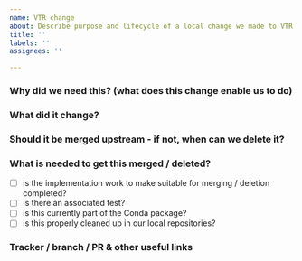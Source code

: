 ```yaml
---
name: VTR change
about: Describe purpose and lifecycle of a local change we made to VTR
title: ''
labels: ''
assignees: ''

---
```


### Why did we need this? (what does this change enable us to do)
<!--- i.e. what does this change enable us to do? -->

### What did it change?
<!--- i.e. technical description what the change does -->

### Should it be merged upstream - if not, when can we delete it?

### What is needed to get this merged / deleted? 

* [ ] is the implementation work to make suitable for merging / deletion completed?
* [ ] Is there an associated test? <!--- i.e. how will we prevent it from regressing? -->
* [ ] is this currently part of the Conda package?
* [ ] is this properly cleaned up in our local repositories? <!--- add subtasks here if needed) -->

### Tracker / branch / PR & other useful links
